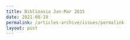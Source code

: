 ```yaml
---
title: Biblioasia Jan-Mar 2015
date: 2021-08-19
permalink: /articles-archive/issues/permalink
layout: post
---
```

